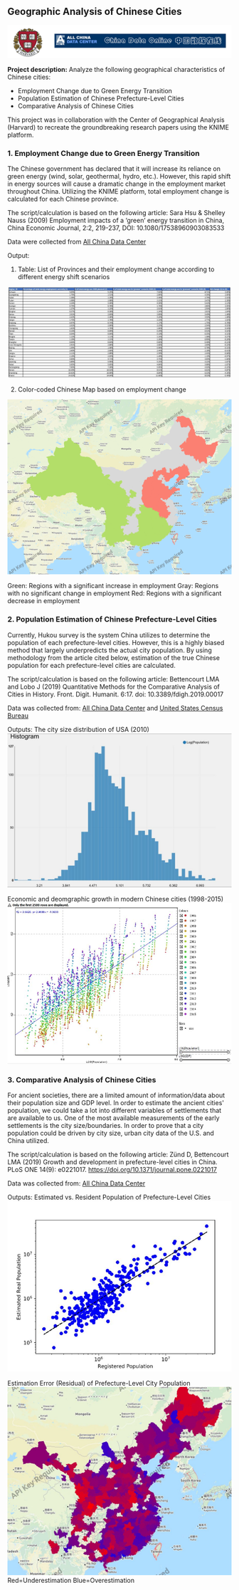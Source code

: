## Geographic Analysis of Chinese Cities

<img src="/images/knime_logo.JPG?raw=true"/>

**Project description:** Analyze the following geographical characteristics of Chinese cities:
- Employment Change due to Green Energy Transition
- Population Estimation of Chinese Prefecture-Level Cities
- Comparative Analysis of Chinese Cities

This project was in collaboration with the Center of Geographical Analysis (Harvard) to recreate the groundbreaking research papers using the KNIME platform.

### 1. Employment Change due to Green Energy Transition

The Chinese government has declared that it will increase its reliance on green energy (wind, solar, geothermal, hydro, etc.). However, this rapid shift in energy sources will cause a dramatic change in the employment market throughout China. Utilizing the KNIME platform, total employment change is calculated for each Chinese province.

The script/calculation is based on the following article: 
Sara Hsu & Shelley Nauss (2009) Employment impacts of a ‘green’ energy
transition in China, China Economic Journal, 2:2, 219-237, DOI: 10.1080/17538960903083533

Data were collected from [All China Data Center](https://www.china-data-online.com/)

Output:
1. Table: List of Provinces and their employment change according to different energy shift scenarios

<img src="images/employment_change_table.jpg?raw=true"/>

2. Color-coded Chinese Map based on employment change

<img src="images/Employment Map.png?raw=true"/> 

Green: Regions with a significant increase in employment
Gray: Regions with no significant change in employment
Red: Regions with a significant decrease in employment


### 2. Population Estimation of Chinese Prefecture-Level Cities

Currently, Hukou survey is the system China utilizes to determine the population of each prefecture-level cities. However, this is a highly biased method that largely underpredicts the actual city population. By using methodology from the article cited below, estimation of the true Chinese population for each prefecture-level cities are calculated.

The script/calculation is based on the following article:
Bettencourt LMA and Lobo J (2019) Quantitative Methods for the Comparative Analysis of Cities in History. Front. Digit. Humanit. 6:17. doi: 10.3389/fdigh.2019.00017

Data was collected from: [All China Data Center](https://www.china-data-online.com/) and [United States Census Bureau](https://www.census.gov/)

Outputs:
The city size distribution of USA (2010)
<img src="/images/city_size_distribution.JPG?raw=true"/>

Economic and deomgraphic growth in modern Chinese cities (1998-2015)
<img src="/images/economic_growth.JPG?raw=true"/>

### 3. Comparative Analysis of Chinese Cities

For ancient societies, there are a limited amount of information/data about their population size and GDP level. In order to estimate the ancient cities' population, we could take a lot into different variables of settlements that are available to us. One of the most available measurements of the early settlements is the city size/boundaries. In order to prove that a city population could be driven by city size, urban city data of the U.S. and China utilized.

The script/calculation is based on the following article: 
Zünd D, Bettencourt LMA (2019) Growth and development in prefecture-level cities in China. PLoS ONE 14(9): e0221017. https://doi.org/10.1371/journal.pone.0221017

Data was collected from: [All China Data Center](https://www.china-data-online.com/)

Outputs:
Estimated vs. Resident Population of Prefecture-Level Cities
<img src="/images/estimated_vs_registered.JPG?raw=true"/>

Estimation Error (Residual) of Prefecture-Level City Population
<img src="/images/population_residual.JPG?raw=true"/>
Red=Underestimation
Blue=Overestimation
